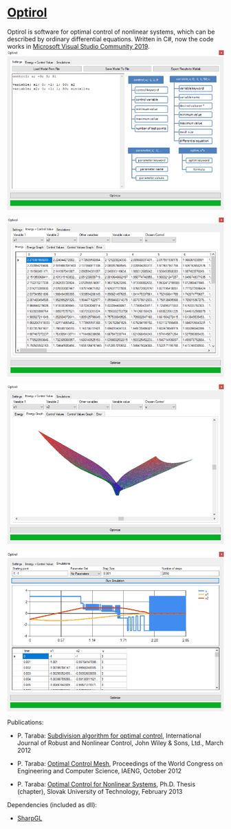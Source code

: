 # [Optirol](http://optirol.com/)
Optirol is software for optimal control of nonlinear systems, which can be described by ordinary differential equations. Written in C#, now the code works in [Microsoft Visual Studio Community 2019](https://visualstudio.microsoft.com/vs/).
![settings](./screenshots/settings2.png)

![energy 1](./screenshots/energy1.png)

![energy 2](./screenshots/energy2.png)

![simulations](./screenshots/simulations.png)

Publications:
* P. Taraba: [Subdivision algorithm for optimal control](https://onlinelibrary.wiley.com/doi/full/10.1002/rnc.2801), International Journal of Robust and Nonlinear Control, John Wiley & Sons, Ltd., March 2012

* P. Taraba: [Optimal Control Mesh](http://www.iaeng.org/publication/WCECS2012/WCECS2012_pp1110-1115.pdf), Proceedings of the World Congress on Engineering and Computer Science, IAENG, October 2012

* P. Taraba: [Optimal Control for Nonlinear Systems](https://www.fei.stuba.sk/buxus/docs/2013/autoreferaty/Taraba.pdf), Ph.D. Thesis (chapter), Slovak University of Technology, February 2013

Dependencies (included as dll):
* [SharpGL](https://github.com/dwmkerr/sharpgl)
